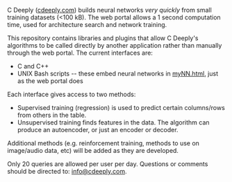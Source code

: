 C Deeply ([cdeeply.com](https://www.cdeeply.com)) builds neural networks *very quickly* from small training datasets (<100 kB).
The web portal allows a 1 second computation time, used for architecture search and network training.

This repository contains libraries and plugins that allow C Deeply's algorithms to be called directly by another application
rather than manually through the web portal.  The current interfaces are:

- C and C++
- UNIX Bash scripts -- these embed neural networks in [myNN.html](https://github.com/cdeeply/cdeeply/blob/main/myNN.html), just as the web portal does

Each interface gives access to two methods:

- Supervised training (regression) is used to predict certain columns/rows from others in the table.
- Unsupervised training finds features in the data.  The algorithm can produce an autoencoder, or just an encoder or decoder.

Additional methods (e.g. reinforcement training, methods to use on image/audio data, etc) will be added as they are developed.

Only 20 queries are allowed per user per day.  Questions or comments should be directed to:  [info@cdeeply.com](mailto:info@cdeeply.com).

<!---
cdeeply/cdeeply is a ✨ special ✨ repository because its `README.md` (this file) appears on your GitHub profile.
You can click the Preview link to take a look at your changes.
--->
